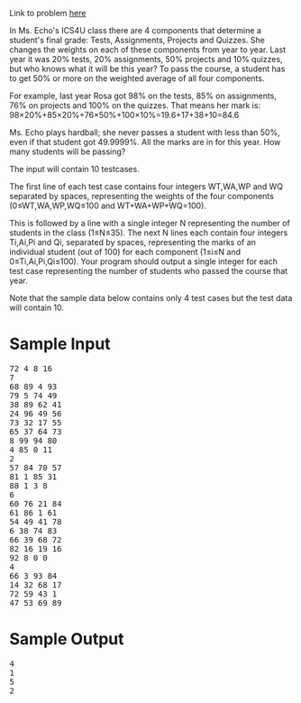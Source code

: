 Link to problem [here]()

In Ms. Echo's ICS4U class there are 4 components that determine a student's final grade: Tests, Assignments, Projects and Quizzes. She changes the weights on each of these components from year to year. Last year it was 20% tests, 20% assignments, 50% projects and 10% quizzes, but who knows what it will be this year? To pass the course, a student has to get 50% or more on the weighted average of all four components.

For example, last year Rosa got 98% on the tests, 85% on assignments, 76% on projects and 100% on the quizzes. That means her mark is:
98×20%+85×20%+76×50%+100×10%=19.6+17+38+10=84.6

Ms. Echo plays hardball; she never passes a student with less than 50%, even if that student got 49.9999%. All the marks are in for this year. How many students will be passing?

The input will contain 10 testcases.

The first line of each test case contains four integers WT,WA,WP and WQ separated by spaces, representing the weights of the four components (0≤WT,WA,WP,WQ≤100 and WT+WA+WP+WQ=100).

This is followed by a line with a single integer N representing the number of students in the class (1≤N≤35). The next N lines each contain four integers Ti,Ai,Pi and Qi, separated by spaces, representing the marks of an individual student (out of 100) for each component (1≤i≤N and 0≤Ti,Ai,Pi,Qi≤100). Your program should output a single integer for each test case representing the number of students who passed the course that year.

Note that the sample data below contains only 4 test cases but the test data will contain 10.

# Sample Input
<pre>
72 4 8 16
7
68 89 4 93
79 5 74 49
38 89 62 41
24 96 49 56
73 32 17 55
65 37 64 73
8 99 94 80
4 85 0 11
2
57 84 70 57
81 1 85 31
88 1 3 8
6
60 76 21 84
61 86 1 61
54 49 41 78
6 38 74 83
66 39 68 72
82 16 19 16
92 8 0 0
4
66 3 93 84
14 32 68 17
72 59 43 1
47 53 69 89
</pre>
# Sample Output
<pre>
4
1
5
2
</pre>